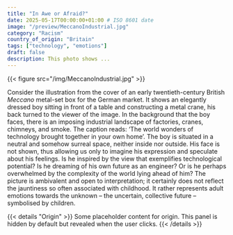 ```yaml
---
title: "In Awe or Afraid?"
date: 2025-05-17T00:00:00+01:00 # ISO 8601 date
image: "/preview/MeccanoIndustrial.jpg"
category: "Racism"
country_of_origin: "Britain"
tags: ["technology", "emotions"]
draft: false
description: This photo shows ...
---
```


{{< figure src="/img/MeccanoIndustrial.jpg" >}}

Consider the illustration from the cover of an early twentieth-century British *Meccano* metal-set box for the German market. It shows an elegantly dressed boy sitting in front of a table and constructing a metal crane, his back turned to the viewer of the image. In the background that the boy faces, there is an imposing industrial landscape of factories, cranes, chimneys, and smoke. The caption reads: ‘The world wonders of technology brought together in your own home’. The boy is situated in a neutral and somehow surreal space, neither inside nor outside. His face is not shown, thus allowing us only to imagine his expression and speculate about his feelings. Is he inspired by the view that exemplifies technological potential? Is he dreaming of his own future as an engineer? Or is he perhaps overwhelmed by the complexity of the world lying ahead of him? The picture is ambivalent and open to interpretation; it certainly does not reflect the jauntiness so often associated with childhood. It rather represents adult emotions towards the unknown – the uncertain, collective future – symbolised by children.


{{< details "Origin" >}}
Some placeholder content for origin. This panel is hidden by default but revealed when the user clicks.
{{< /details >}}

